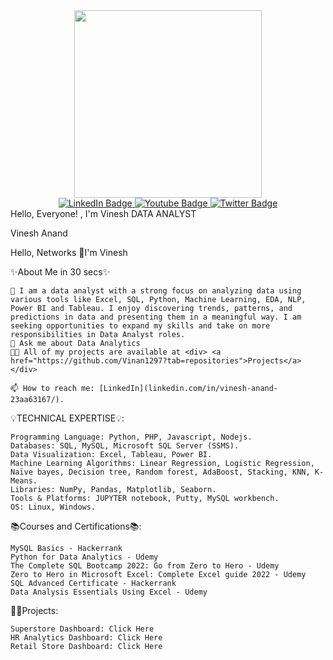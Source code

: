 <div id="header" align="center">
  <img src="https://media.giphy.com/media/M9gbBd9nbDrOTu1Mqx/giphy.gif" width="300" height="300"/>
</div>

<div id="badges" align="center">
  <a href="https://www.linkedin.com/in/vinesh-anand-23aa63167/">
    <img src="https://img.shields.io/badge/LinkedIn-blue?style=for-the-badge&logo=linkedin&logoColor=white" alt="LinkedIn Badge"/>
  </a>
  <a href="https://www.youtube.com/">
    <img src="https://img.shields.io/badge/YouTube-red?style=for-the-badge&logo=youtube&logoColor=white" alt="Youtube Badge"/>
  </a>
  <a href="https://twitter.com/">
    <img src="https://img.shields.io/badge/Twitter-blue?style=for-the-badge&logo=twitter&logoColor=white" alt="Twitter Badge"/>
  </a>
  
</div>
<div id="counter" align="center">
<img src="https://komarev.com/ghpvc/?username=your-github-username&style=flat-square&color=blue" alt=""/>
</div>
  
  
<div>
Hello, Everyone! , I'm Vinesh
DATA ANALYST

Vinesh Anand
</div>
  
Hello, Networks 👋I'm Vinesh
  
✨About Me in 30 secs✨

    🔭 I am a data analyst with a strong focus on analyzing data using various tools like Excel, SQL, Python, Machine Learning, EDA, NLP, Power BI and Tableau. I enjoy discovering trends, patterns, and predictions in data and presenting them in a meaningful way. I am seeking opportunities to expand my skills and take on more responsibilities in Data Analyst roles.
    💬 Ask me about Data Analytics
    👨‍💻 All of my projects are available at <div> <a href="https://github.com/Vinan1297?tab=repositories">Projects</a></div>

    📫 How to reach me: [LinkedIn](linkedin.com/in/vinesh-anand-23aa63167/).

 

💡TECHNICAL EXPERTISE💡:

    Programming Language: Python, PHP, Javascript, Nodejs.
    Databases: SQL, MySQL, Microsoft SQL Server (SSMS).
    Data Visualization: Excel, Tableau, Power BI.
    Machine Learning Algorithms: Linear Regression, Logistic Regression, Naïve bayes, Decision tree, Random forest, AdaBoost, Stacking, KNN, K-Means.
    Libraries: NumPy, Pandas, Matplotlib, Seaborn.
    Tools & Platforms: JUPYTER notebook, Putty, MySQL workbench.
    OS: Linux, Windows.

 

📚Courses and Certifications📚:

    MySQL Basics - Hackerrank
    Python for Data Analytics - Udemy
    The Complete SQL Bootcamp 2022: Go from Zero to Hero - Udemy
    Zero to Hero in Microsoft Excel: Complete Excel guide 2022 - Udemy
    SQL Advanced Certificate - Hackerrank
    Data Analysis Essentials Using Excel - Udemy
   
 

👨‍💻Projects:

    Superstore Dashboard: Click Here
    HR Analytics Dashboard: Click Here
    Retail Store Dashboard: Click Here

 
